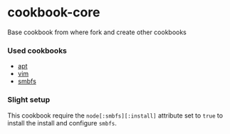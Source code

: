 cookbook-core
=============

Base cookbook from where fork and create other cookbooks

### Used cookbooks

* [apt](http://community.opscode.com/cookbooks/apt)
* [vim](http://community.opscode.com/cookbooks/vim)
* [smbfs](http://community.opscode.com/cookbooks/smbfs)

### Slight setup

This cookbook require the `node[:smbfs][:install]` attribute set to `true` to install the install and configure `smbfs`.
